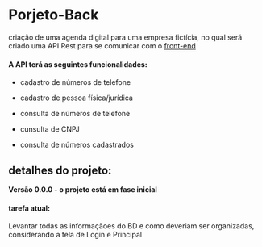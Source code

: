 # Porjeto-Back



criação de uma agenda digital para uma empresa fictícia, no qual será criado uma API Rest para se comunicar com o [front-end](https://github.com/Linguagem-Progrogramacao/Projeto-Front) 



#### A API terá as seguintes funcionalidades:

- cadastro de números de telefone

- cadastro de pessoa física/jurídica
- consulta de números de telefone
- cunsulta de CNPJ
- consulta de números cadastrados



## detalhes do projeto:

**Versão 0.0.0 - o projeto está em fase inicial**

#### tarefa atual:

Levantar todas as informaçãoes do BD e como deveriam ser organizadas, considerando a tela de Login e Principal







